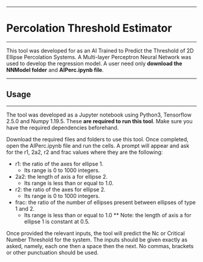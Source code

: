 ___________________________________________________________________________________________________

# Percolation Threshold Estimator
___________________________________________________________________________________________________  

This tool was developed for as an AI Trained to Predict the Threshold of 2D Ellipse Percolation Systems. A Multi-layer Perceptron Neural Network was used to develop the regression model. A user need only __download the NNModel folder__ and __AIPerc.ipynb file__.
  
___________________________________________________________________________________________________

## Usage
___________________________________________________________________________________________________  

The tool was developed as a Jupyter notebook using Python3, Tensorflow 2.5.0 and Numpy 1.19.5. These __are required to run this tool__. Make sure you have the required dependencies beforehand. 

Download the required files and folders to use this tool. Once completed, open the AIPerc.ipynb file and run the cells. A prompt will appear and ask for the r1, 2a2, r2 and frac values where they are the following:
* r1:	  the ratio of the axes for ellipse 1. 
  * Its range is 0 to 1000 integers. 
* 2a2:	  the length of axis a for ellipse 2. 
  * Its range is less than or equal to 1.0.
* r2:	  the ratio of the axes for ellipse 2. 
  * Its range is 0 to 1000 integers.
* frac:   the ratio of the number of ellipses present between ellipses of type 1 and 2. 
  * Its range is less than or equal to 1.0
** Note: the length of axis a for ellipse 1 is constant at 0.5. 

Once provided the relevant inputs, the tool will predict the Nc or Critical Number Threshold for the system. The inputs should be given exactly as asked, namely, each one then a space then the next. No commas, brackets or other punctuation should be used. 

